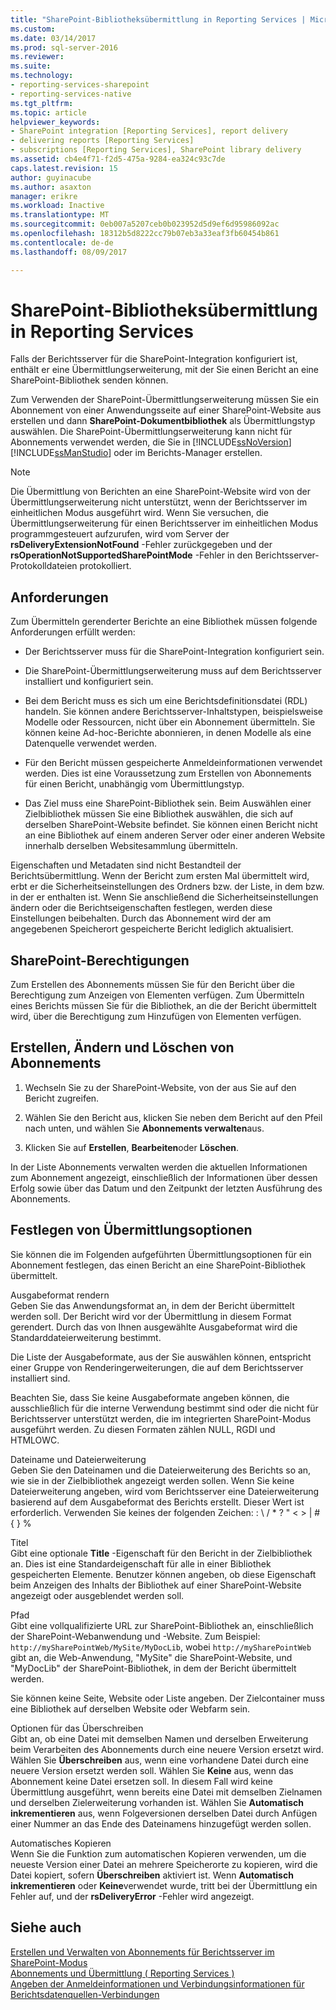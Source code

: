 ```yaml
---
title: "SharePoint-Bibliotheksübermittlung in Reporting Services | Microsoft Docs"
ms.custom: 
ms.date: 03/14/2017
ms.prod: sql-server-2016
ms.reviewer: 
ms.suite: 
ms.technology:
- reporting-services-sharepoint
- reporting-services-native
ms.tgt_pltfrm: 
ms.topic: article
helpviewer_keywords:
- SharePoint integration [Reporting Services], report delivery
- delivering reports [Reporting Services]
- subscriptions [Reporting Services], SharePoint library delivery
ms.assetid: cb4e4f71-f2d5-475a-9284-ea324c93c7de
caps.latest.revision: 15
author: guyinacube
ms.author: asaxton
manager: erikre
ms.workload: Inactive
ms.translationtype: MT
ms.sourcegitcommit: 0eb007a5207ceb0b023952d5d9ef6d95986092ac
ms.openlocfilehash: 18312b5d8222cc79b07eb3a33eaf3fb60454b861
ms.contentlocale: de-de
ms.lasthandoff: 08/09/2017

---
```

# <a name="sharepoint-library-delivery-in-reporting-services"></a>SharePoint-Bibliotheksübermittlung in Reporting Services
  Falls der Berichtsserver für die SharePoint-Integration konfiguriert ist, enthält er eine Übermittlungserweiterung, mit der Sie einen Bericht an eine SharePoint-Bibliothek senden können.  
  
 Zum Verwenden der SharePoint-Übermittlungserweiterung müssen Sie ein Abonnement von einer Anwendungsseite auf einer SharePoint-Website aus erstellen und dann **SharePoint-Dokumentbibliothek** als Übermittlungstyp auswählen. Die SharePoint-Übermittlungserweiterung kann nicht für Abonnements verwendet werden, die Sie in [!INCLUDE[ssNoVersion](../../includes/ssnoversion-md.md)] [!INCLUDE[ssManStudio](../../includes/ssmanstudio-md.md)] oder im Berichts-Manager erstellen.  
  
> [!NOTE]  
>  Die Übermittlung von Berichten an eine SharePoint-Website wird von der Übermittlungserweiterung nicht unterstützt, wenn der Berichtsserver im einheitlichen Modus ausgeführt wird. Wenn Sie versuchen, die Übermittlungserweiterung für einen Berichtsserver im einheitlichen Modus programmgesteuert aufzurufen, wird vom Server der **rsDeliveryExtensionNotFound** -Fehler zurückgegeben und der **rsOperationNotSupportedSharePointMode** -Fehler in den Berichtsserver-Protokolldateien protokolliert.  
  
## <a name="requirements"></a>Anforderungen  
 Zum Übermitteln gerenderter Berichte an eine Bibliothek müssen folgende Anforderungen erfüllt werden:  
  
-   Der Berichtsserver muss für die SharePoint-Integration konfiguriert sein.  
  
-   Die SharePoint-Übermittlungserweiterung muss auf dem Berichtsserver installiert und konfiguriert sein.  
  
-   Bei dem Bericht muss es sich um eine Berichtsdefinitionsdatei (RDL) handeln. Sie können andere Berichtsserver-Inhaltstypen, beispielsweise Modelle oder Ressourcen, nicht über ein Abonnement übermitteln. Sie können keine Ad-hoc-Berichte abonnieren, in denen Modelle als eine Datenquelle verwendet werden.  
  
-   Für den Bericht müssen gespeicherte Anmeldeinformationen verwendet werden. Dies ist eine Voraussetzung zum Erstellen von Abonnements für einen Bericht, unabhängig vom Übermittlungstyp.  
  
-   Das Ziel muss eine SharePoint-Bibliothek sein. Beim Auswählen einer Zielbibliothek müssen Sie eine Bibliothek auswählen, die sich auf derselben SharePoint-Website befindet. Sie können einen Bericht nicht an eine Bibliothek auf einem anderen Server oder einer anderen Website innerhalb derselben Websitesammlung übermitteln.  
  
 Eigenschaften und Metadaten sind nicht Bestandteil der Berichtsübermittlung. Wenn der Bericht zum ersten Mal übermittelt wird, erbt er die Sicherheitseinstellungen des Ordners bzw. der Liste, in dem bzw. in der er enthalten ist. Wenn Sie anschließend die Sicherheitseinstellungen ändern oder die Berichtseigenschaften festlegen, werden diese Einstellungen beibehalten. Durch das Abonnement wird der am angegebenen Speicherort gespeicherte Bericht lediglich aktualisiert.  
  
## <a name="sharepoint-permissions"></a>SharePoint-Berechtigungen  
 Zum Erstellen des Abonnements müssen Sie für den Bericht über die Berechtigung zum Anzeigen von Elementen verfügen. Zum Übermitteln eines Berichts müssen Sie für die Bibliothek, an die der Bericht übermittelt wird, über die Berechtigung zum Hinzufügen von Elementen verfügen.  
  
## <a name="how-to-create-modify-and-delete-subscriptions"></a>Erstellen, Ändern und Löschen von Abonnements  
  
1.  Wechseln Sie zu der SharePoint-Website, von der aus Sie auf den Bericht zugreifen.  
  
2.  Wählen Sie den Bericht aus, klicken Sie neben dem Bericht auf den Pfeil nach unten, und wählen Sie **Abonnements verwalten**aus.  
  
3.  Klicken Sie auf **Erstellen**, **Bearbeiten**oder **Löschen**.  
  
 In der Liste Abonnements verwalten werden die aktuellen Informationen zum Abonnement angezeigt, einschließlich der Informationen über dessen Erfolg sowie über das Datum und den Zeitpunkt der letzten Ausführung des Abonnements.  
  
## <a name="setting-delivery-options"></a>Festlegen von Übermittlungsoptionen  
 Sie können die im Folgenden aufgeführten Übermittlungsoptionen für ein Abonnement festlegen, das einen Bericht an eine SharePoint-Bibliothek übermittelt.  
  
 Ausgabeformat rendern  
 Geben Sie das Anwendungsformat an, in dem der Bericht übermittelt werden soll. Der Bericht wird vor der Übermittlung in diesem Format gerendert. Durch das von Ihnen ausgewählte Ausgabeformat wird die Standarddateierweiterung bestimmt.  
  
 Die Liste der Ausgabeformate, aus der Sie auswählen können, entspricht einer Gruppe von Renderingerweiterungen, die auf dem Berichtsserver installiert sind.  
  
 Beachten Sie, dass Sie keine Ausgabeformate angeben können, die ausschließlich für die interne Verwendung bestimmt sind oder die nicht für Berichtsserver unterstützt werden, die im integrierten SharePoint-Modus ausgeführt werden. Zu diesen Formaten zählen NULL, RGDI und HTMLOWC.  
  
 Dateiname und Dateierweiterung  
 Geben Sie den Dateinamen und die Dateierweiterung des Berichts so an, wie sie in der Zielbibliothek angezeigt werden sollen. Wenn Sie keine Dateierweiterung angeben, wird vom Berichtsserver eine Dateierweiterung basierend auf dem Ausgabeformat des Berichts erstellt. Dieser Wert ist erforderlich. Verwenden Sie keines der folgenden Zeichen: : \ / * ? " < > | # { } %  
  
 Titel  
 Gibt eine optionale **Title** -Eigenschaft für den Bericht in der Zielbibliothek an. Dies ist eine Standardeigenschaft für alle in einer Bibliothek gespeicherten Elemente. Benutzer können angeben, ob diese Eigenschaft beim Anzeigen des Inhalts der Bibliothek auf einer SharePoint-Website angezeigt oder ausgeblendet werden soll.  
  
 Pfad  
 Gibt eine vollqualifizierte URL zur SharePoint-Bibliothek an, einschließlich der SharePoint-Webanwendung und -Website. Zum Beispiel: `http://mySharePointWeb/MySite/MyDocLib`, wobei `http://mySharePointWeb` gibt an, die Web-Anwendung, "MySite" die SharePoint-Website, und "MyDocLib" der SharePoint-Bibliothek, in dem der Bericht übermittelt werden.  
  
 Sie können keine Seite, Website oder Liste angeben. Der Zielcontainer muss eine Bibliothek auf derselben Website oder Webfarm sein.  
  
 Optionen für das Überschreiben  
 Gibt an, ob eine Datei mit demselben Namen und derselben Erweiterung beim Verarbeiten des Abonnements durch eine neuere Version ersetzt wird. Wählen Sie **Überschreiben** aus, wenn eine vorhandene Datei durch eine neuere Version ersetzt werden soll. Wählen Sie **Keine** aus, wenn das Abonnement keine Datei ersetzen soll. In diesem Fall wird keine Übermittlung ausgeführt, wenn bereits eine Datei mit demselben Zielnamen und derselben Zielerweiterung vorhanden ist. Wählen Sie **Automatisch inkrementieren** aus, wenn Folgeversionen derselben Datei durch Anfügen einer Nummer an das Ende des Dateinamens hinzugefügt werden sollen.  
  
 Automatisches Kopieren  
 Wenn Sie die Funktion zum automatischen Kopieren verwenden, um die neueste Version einer Datei an mehrere Speicherorte zu kopieren, wird die Datei kopiert, sofern **Überschreiben** aktiviert ist. Wenn **Automatisch inkrementieren** oder **Keine**verwendet wurde, tritt bei der Übermittlung ein Fehler auf, und der **rsDeliveryError** -Fehler wird angezeigt.  
  
## <a name="see-also"></a>Siehe auch  
 [Erstellen und Verwalten von Abonnements für Berichtsserver im SharePoint-Modus](../../reporting-services/subscriptions/create-and-manage-subscriptions-for-sharepoint-mode-report-servers.md)   
 [Abonnements und Übermittlung &#40; Reporting Services &#41;](../../reporting-services/subscriptions/subscriptions-and-delivery-reporting-services.md)   
 [Angeben der Anmeldeinformationen und Verbindungsinformationen für Berichtsdatenquellen-Verbindungen](../../reporting-services/report-data/specify-credential-and-connection-information-for-report-data-sources.md)  
  
  

